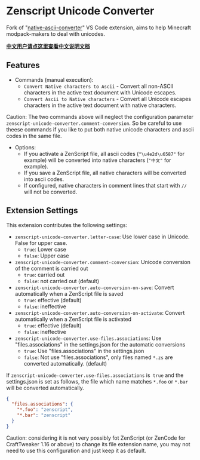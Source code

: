 # Zenscript Unicode Converter

Fork of "[native-ascii-converter](https://github.com/cwan/native-ascii-converter)" VS Code extension, aims to help Minecraft modpack-makers to deal with unicodes.

[**中文用户请点这里查看中文说明文档**](https://github.com/RisingInIris2017/zenscript-unicode-converter/blob/master/README_zh.md)

## Features

* Commands (manual execution):
  + `Convert Native characters to Ascii` - Convert all non-ASCII characters in the active text document with Unicode escapes.
  + `Convert Ascii to Native characters` - Convert all Unicode escapes characters in the active text document with native characters.

Caution: The two commands above will neglect the configuration parameter `zenscript-unicode-converter.comment-conversion`. So be careful to use theese commands if you like to put both native unicode characters and ascii codes in the same file.

* Options:
  + If you activate a ZenScript file, all ascii codes (`"\u4e2d\u6587"` for example) will be converted into native characters (`"中文"` for example).
  + If you save a ZenScript file, all native characters will be converted into ascii codes.
  + If configured, native characters in comment lines that start with `//` will not be converted.

## Extension Settings

This extension contributes the following settings:

* `zenscript-unicode-converter.letter-case`: Use lower case in Unicode. False for upper case.
    + `true`: Lower case
    + `false`: Upper case
* `zenscript-unicode-converter.comment-conversion`: Unicode conversion of the comment is carried out
    + `true`: carried out
    + `false`: not carried out (default)
* `zenscript-unicode-converter.auto-conversion-on-save`: Convert automatically when a ZenScript file is saved
    + `true`: effective (default)
    + `false`: ineffective
* `zenscript-unicode-converter.auto-conversion-on-activate`: Convert automatically when a ZenScript file is activated
    + `true`: effective (default)
    + `false`: ineffective
* `zenscript-unicode-converter.use-files.associations`: Use "files.associations" in the settings.json for the automatic conversions
    + `true`: Use "files.associations" in the settings.json
    + `false`: Not use "files.associations", only files named `*.zs` are converted automatically. (default)

If `zenscript-unicode-converter.use-files.associations` is` true` and the settings.json is set as follows, the file which name matches `*.foo` or `*.bar` will be converted automatically.

```json
{
  "files.associations": {
    "*.foo": "zenscript",
    "*.bar": "zenscript"
  }
}
```

Caution: considering it is not very possibly fot ZenScript (or ZenCode for CraftTweaker 1.16 or above) to change its file extension name, you may not need to use this configuration and just keep it as default.
